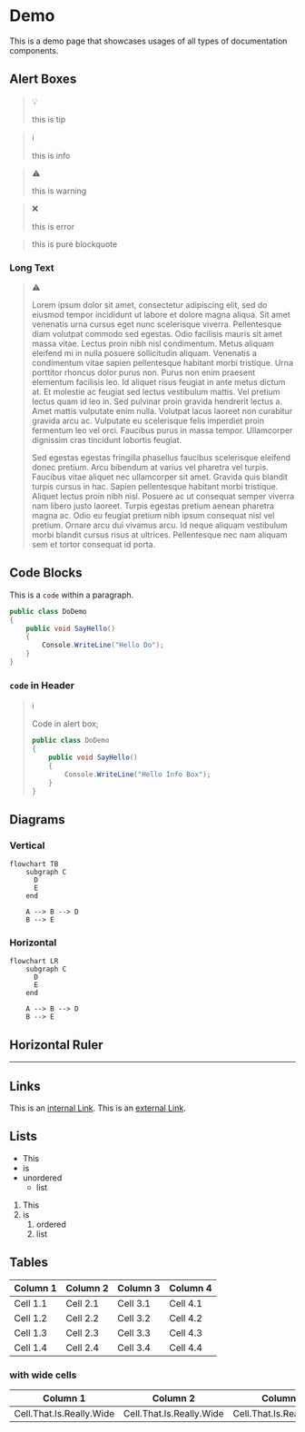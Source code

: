 # Demo

This is a demo page that showcases usages of all types of documentation
components.

## Alert Boxes

> :bulb:
>
> this is tip

> :information_source:
>
> this is info

> :warning:
>
> this is warning

> :x:
>
> this is error

> this is pure blockquote

### Long Text

> :warning:
>
> Lorem ipsum dolor sit amet, consectetur adipiscing elit, sed do eiusmod
> tempor incididunt ut labore et dolore magna aliqua. Sit amet venenatis urna
> cursus eget nunc scelerisque viverra. Pellentesque diam volutpat commodo sed
> egestas. Odio facilisis mauris sit amet massa vitae. Lectus proin nibh nisl
> condimentum. Metus aliquam eleifend mi in nulla posuere sollicitudin aliquam.
> Venenatis a condimentum vitae sapien pellentesque habitant morbi tristique.
> Urna porttitor rhoncus dolor purus non. Purus non enim praesent elementum
> facilisis leo. Id aliquet risus feugiat in ante metus dictum at. Et molestie
> ac feugiat sed lectus vestibulum mattis. Vel pretium lectus quam id leo in.
> Sed pulvinar proin gravida hendrerit lectus a. Amet mattis vulputate enim
> nulla. Volutpat lacus laoreet non curabitur gravida arcu ac. Vulputate eu
> scelerisque felis imperdiet proin fermentum leo vel orci. Faucibus purus in
> massa tempor. Ullamcorper dignissim cras tincidunt lobortis feugiat.
>
> Sed egestas egestas fringilla phasellus faucibus scelerisque eleifend donec
> pretium. Arcu bibendum at varius vel pharetra vel turpis. Faucibus vitae
> aliquet nec ullamcorper sit amet. Gravida quis blandit turpis cursus in hac.
> Sapien pellentesque habitant morbi tristique. Aliquet lectus proin nibh nisl.
> Posuere ac ut consequat semper viverra nam libero justo laoreet. Turpis
> egestas pretium aenean pharetra magna ac. Odio eu feugiat pretium nibh ipsum
> consequat nisl vel pretium. Ornare arcu dui vivamus arcu. Id neque aliquam
> vestibulum morbi blandit cursus risus at ultrices. Pellentesque nec nam
> aliquam sem et tortor consequat id porta.

## Code Blocks

This is a `code` within a paragraph.

```csharp
public class DoDemo
{
    public void SayHello()
    {
        Console.WriteLine("Hello Do");
    }
}
```

### `code` in Header

> :information_source:
>
> Code in alert box;
>
> ```csharp
> public class DoDemo
> {
>     public void SayHello()
>     {
>         Console.WriteLine("Hello Info Box");
>     }
> }
> ```

## Diagrams

### Vertical

```mermaid
flowchart TB
    subgraph C
      D
      E
    end

    A --> B --> D
    B --> E
```

### Horizontal

```mermaid
flowchart LR
    subgraph C
      D
      E
    end

    A --> B --> D
    B --> E
```

## Horizontal Ruler

---

## Links

This is an [internal Link](./README.md). This is an [external Link](https://github.com/mouseless/do).

## Lists

- This
- is
- unordered
  - list

1. This
1. is
   1. ordered
   1. list

## Tables

| Column 1 | Column 2 | Column 3 | Column 4 |
| ---      | ---      | ---      | ---      |
| Cell 1.1 | Cell 2.1 | Cell 3.1 | Cell 4.1 |
| Cell 1.2 | Cell 2.2 | Cell 3.2 | Cell 4.2 |
| Cell 1.3 | Cell 2.3 | Cell 3.3 | Cell 4.3 |
| Cell 1.4 | Cell 2.4 | Cell 3.4 | Cell 4.4 |

### with wide cells

| Column 1                 | Column 2                 | Column 3                 |
| ---                      | ---                      | ---                      |
| Cell.That.Is.Really.Wide | Cell.That.Is.Really.Wide | Cell.That.Is.Really.Wide |
